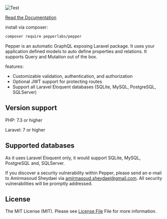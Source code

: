 ![Test](https://github.com/pepperlabs/pepper/workflows/Test/badge.svg?branch=master)

[Read the Documentation](https://pepperlabs.github.io/docs/)

install via composer:

```bash
composer require pepperlabs/pepper
```

Pepper is an automatic GraphQL exposing Laravel package. It uses your application defined models to auto define properties and relations. It supports Query and Mutation out of the box.

features:

- Customizable validation, authentication, and authorization
- Optional JWT support for protecting routes
- Support all Laravel Eloquent databases (SQLite, MySQL, PostgreSQL, SQLServer)

## Version support

PHP: 7.3 or higher

Laravel: 7 or higher

## Supported databases

As it uses Laravel Eloquent only, it would support SQLite, MySQL, PostgreSQL and, SQLServer.

If you discover a security vulnerability within Pepper, please send an e-mail to Amirmasoud Sheydaei via [amirmasoud.sheydaei@gmail.com](mailto:amirmasoud.sheydaei@gmail.com). All security vulnerabilities will be promptly addressed.

## License

The MIT License (MIT). Please see [License File](LICENSE) File for more information.
